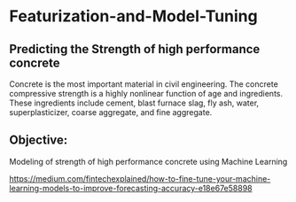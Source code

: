 # Featurization-and-Model-Tuning
## Predicting the Strength of high performance concrete

Concrete is the most important material in civil engineering. 
The concrete compressive strength is a highly nonlinear function of age and ingredients. 
These ingredients include cement, blast furnace slag, fly ash, water, superplasticizer, coarse aggregate, and fine aggregate.

## Objective:
Modeling of strength of high performance concrete using Machine Learning

https://medium.com/fintechexplained/how-to-fine-tune-your-machine-learning-models-to-improve-forecasting-accuracy-e18e67e58898
